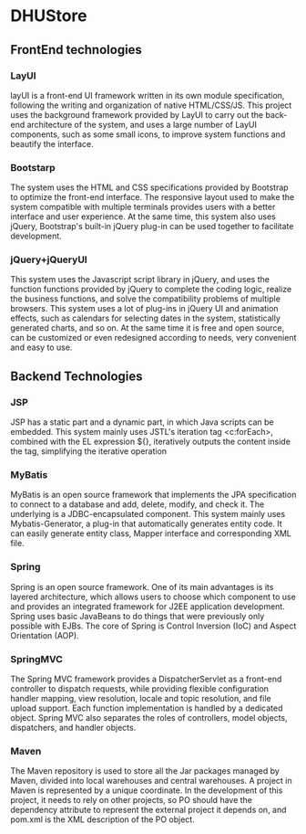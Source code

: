 # DHUStore

## FrontEnd technologies
### LayUI
layUI is a front-end UI framework written in its own module specification, following the writing and organization of native HTML/CSS/JS. This project uses the background framework provided by LayUI to carry out the back-end architecture of the system, and uses a large number of LayUI components, such as some small icons, to improve system functions and beautify the interface.
### Bootstarp
The system uses the HTML and CSS specifications provided by Bootstrap to optimize the front-end interface. The responsive layout used to make the system compatible with multiple terminals provides users with a better interface and user experience. At the same time, this system also uses jQuery, Bootstrap's built-in jQuery plug-in can be used together to facilitate development.
### jQuery+jQueryUI
This system uses the Javascript script library in jQuery, and uses the function functions provided by jQuery to complete the coding logic, realize the business functions, and solve the compatibility problems of multiple browsers.
This system uses a lot of plug-ins in jQuery UI and animation effects, such as calendars for selecting dates in the system, statistically generated charts, and so on. At the same time it is free and open source, can be customized or even redesigned according to needs, very convenient and easy to use.
## Backend Technologies
### JSP
JSP has a static part and a dynamic part, in which Java scripts can be embedded. This system mainly uses JSTL's iteration tag <c:forEach>, combined with the EL expression ${}, iteratively outputs the content inside the tag, simplifying the iterative operation
### MyBatis
MyBatis is an open source framework that implements the JPA specification to connect to a database and add, delete, modify, and check it. The underlying is a JDBC-encapsulated component.
This system mainly uses Mybatis-Generator, a plug-in that automatically generates entity code. It can easily generate entity class, Mapper interface and corresponding XML file.
### Spring
Spring is an open source framework. One of its main advantages is its layered architecture, which allows users to choose which component to use and provides an integrated framework for J2EE application development. Spring uses basic JavaBeans to do things that were previously only possible with EJBs. The core of Spring is Control Inversion (IoC) and Aspect Orientation (AOP).
### SpringMVC
The Spring MVC framework provides a DispatcherServlet as a front-end controller to dispatch requests, while providing flexible configuration handler mapping, view resolution, locale and topic resolution, and file upload support. Each function implementation is handled by a dedicated object. Spring MVC also separates the roles of controllers, model objects, dispatchers, and handler objects.
### Maven
The Maven repository is used to store all the Jar packages managed by Maven, divided into local warehouses and central warehouses. A project in Maven is represented by a unique coordinate. In the development of this project, it needs to rely on other projects, so PO should have the dependency attribute to represent the external project it depends on, and pom.xml is the XML description of the PO object.



